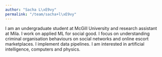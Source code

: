 ```yaml
---
author: "Sacha L\xE9vy"
permalink: "/team/sacha+l\xE9vy"
---
```


I am an undergraduate student at McGill University and research assistant at Mila. I work on applied ML for social good. I focus on understanding criminal organisation behaviours on social networks and online escort marketplaces. I implement data pipelines. I am interested in artificial intelligence, computers and physics.
